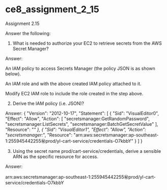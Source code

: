 # ce8_assignment_2_15
Assignment 2.15

Answer the following:

1. What is needed to authorize your EC2 to retrieve secrets from the AWS Secret Manager?
   
Answer:

An IAM policy to access Secrets Manager (the policy JSON is as shown below). 

An IAM role and with the above created IAM policy attached to it.

Modify EC2 IAM role to include the role created in the step above. 


2. Derive the IAM policy (i.e. JSON)?

Answer:
{
    "Version": "2012-10-17",
    "Statement": [
        {
            "Sid": "VisualEditor0",
            "Effect": "Allow",
            "Action": [
                "secretsmanager:GetRandomPassword",
                "secretsmanager:ListSecrets",
                "secretsmanager:BatchGetSecretValue"
            ],
            "Resource": "*"
        },
        {
            "Sid": "VisualEditor1",
            "Effect": "Allow",
            "Action": "secretsmanager:*",
            "Resource": "arn:aws:secretsmanager:ap-southeast-1:255945442255:secret:prod/yl-cart-service/credentials-O7kbbY"
        }
    ]
}


3. Using the secret name prod/cart-service/credentials, derive a sensible ARN as the specific resource for access.

Answer:

arn:aws:secretsmanager:ap-southeast-1:255945442255:secret:prod/yl-cart-service/credentials-O7kbbY

